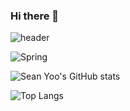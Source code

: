 ### Hi there 👋

<!--
**eddyyoo/eddyyoo** is a ✨ _special_ ✨ repository because its `README.md` (this file) appears on your GitHub profile.

Here are some ideas to get you started:

- 🔭 I’m currently working on ...
- 🌱 I’m currently learning ...
- 👯 I’m looking to collaborate on ...
- 🤔 I’m looking for help with ...
- 💬 Ask me about ...
- 📫 How to reach me: ...
- 😄 Pronouns: ...
- ⚡ Fun fact: ...
-->

![header](https://capsule-render.vercel.app/api?type=wave&color=&height=150&section=header&text=Sean%20Yoo&fontSize=75)

<img alt="Spring" src ="https://img.shields.io/badge/Spring-6DB33F.svg?style=for-the-badge&logo-Spring&logoColor-white"/>


![Sean Yoo's GitHub stats](https://github-readme-stats.vercel.app/api?username=solusean&show_icons=true&theme=white)   

![Top Langs](https://github-readme-stats.vercel.app/api/top-langs/?username=solusean&layout=compact&theme=white)
